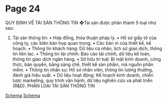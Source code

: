 # Page 24


QUY ĐỊNH VỀ TÀI SẢN THÔNG TIN
❖Tài sản được phân  thành 5 loại như sau:

1. Tài sản thông tin:
• Hợp đồng, thỏa thuận pháp lý.
• Hồ sơ giấy tờ của công ty, các biên bản họp quan trọng.
• Các bản in của thiết kế, kế hoạch.
• Thông tin khách hàng: Dữ liệu cá nhân, lịch sử giao dịch, thông tin liên lạc.
• Thông tin tài chính: Báo cáo tài chính, dữ liệu kế toán, thông tin giao dịch ngân hàng.
• Sở hữu trí tuệ: Bí mật kinh doanh, công thức, bản quyền, bằng sáng chế, thiết kế sản phẩm, mã nguồn phần mềm.
• Thông tin nhân sự: Hồ sơ nhân viên, thông tin lương thưởng, đánh giá hiệu suất.
• Dữ liệu hoạt động: Kế hoạch kinh doanh, chiến lược marketing, quy trình vận hành, dữ liệu nghiên cứu và phát triển (R&D).
PHÂN LOẠI TÀI SẢN THÔNG TIN

[Schema](page_24_img_0.png)
[Schema](page_24_img_1.png)
